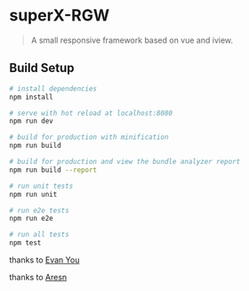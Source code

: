 # superX-RGW

> A small responsive framework based on vue and iview.

## Build Setup

``` bash
# install dependencies
npm install

# serve with hot reload at localhost:8080
npm run dev

# build for production with minification
npm run build

# build for production and view the bundle analyzer report
npm run build --report

# run unit tests
npm run unit

# run e2e tests
npm run e2e

# run all tests
npm test
```

thanks to [Evan You](http://evanyou.me/)

thanks to [Aresn](https://github.com/icarusion)
